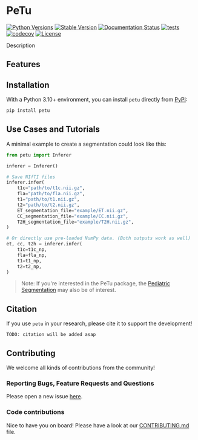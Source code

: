 # PeTu

[![Python Versions](https://img.shields.io/pypi/pyversions/petu)](https://pypi.org/project/petu/)
[![Stable Version](https://img.shields.io/pypi/v/petu?label=stable)](https://pypi.python.org/pypi/petu/)
[![Documentation Status](https://readthedocs.org/projects/petu/badge/?version=latest)](http://petu.readthedocs.io/?badge=latest)
[![tests](https://github.com/BrainLesion/petu/actions/workflows/tests.yml/badge.svg)](https://github.com/BrainLesion/petu/actions/workflows/tests.yml)
[![codecov](https://codecov.io/gh/BrainLesion/petu/graph/badge.svg?token=A7FWUKO9Y4)](https://codecov.io/gh/BrainLesion/petu)
[![License](https://img.shields.io/badge/License-Apache%202.0-blue.svg)](https://opensource.org/licenses/Apache-2.0)

Description 
## Features


## Installation

With a Python 3.10+ environment, you can install `petu` directly from [PyPI](https://pypi.org/project/petu/):

```bash
pip install petu
```


## Use Cases and Tutorials

A minimal example to create a segmentation could look like this:

```python
from petu import Inferer

inferer = Inferer()

# Save NIfTI files
inferer.infer(
    t1c="path/to/t1c.nii.gz",
    fla="path/to/fla.nii.gz",
    t1="path/to/t1.nii.gz",
    t2="path/to/t2.nii.gz",
    ET_segmentation_file="example/ET.nii.gz",
    CC_segmentation_file="example/CC.nii.gz",
    T2H_segmentation_file="example/T2H.nii.gz",
)

# Or directly use pre-loaded NumPy data. (Both outputs work as well)
et, cc, t2h = inferer.infer(
    t1c=t1c_np,
    fla=fla_np,
    t1=t1_np,
    t2=t2_np,
)
```
>Note: If you're interested in the PeTu package, the [Pediatric Segmentation]( https://github.com/BrainLesion/BraTS?tab=readme-ov-file#pediatric-segmentation) may also be of interest.
<!-- For more examples and details please refer to our extensive Notebook tutorials here [NBViewer](https://nbviewer.org/github/BrainLesion/tutorials/blob/main/petu/tutorial.ipynb) ([GitHub](https://github.com/BrainLesion/tutorials/blob/main/petu/tutorial.ipynb)). For the best experience open the notebook in Colab. -->


## Citation

If you use `petu` in your research, please cite it to support the development!

```
TODO: citation will be added asap
```

## Contributing

We welcome all kinds of contributions from the community!

### Reporting Bugs, Feature Requests and Questions

Please open a new issue [here](https://github.com/BrainLesion/petu/issues).

### Code contributions

Nice to have you on board! Please have a look at our [CONTRIBUTING.md](CONTRIBUTING.md) file.
